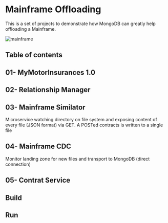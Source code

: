 # Mainframe Offloading

This is a set of projects to demonstrate how MongoDB can greatly help offloading a Mainframe.

![mainframe](/docs/mainframe_demo.png "mainframe")


## Table of contents


01- MyMotorInsurances 1.0
----------------


02- Relationship Manager
----------------



03- Mainframe Similator
----------------

Microservice watching directory on file system and exposing content of every file (JSON format) via GET. A POSTed contracts is written to a single file

04- Mainframe CDC
----------------

Monitor landing zone for new files and transport to MongoDB (direct connection) 

05- Contrat Service
----------------


## Build




## Run
